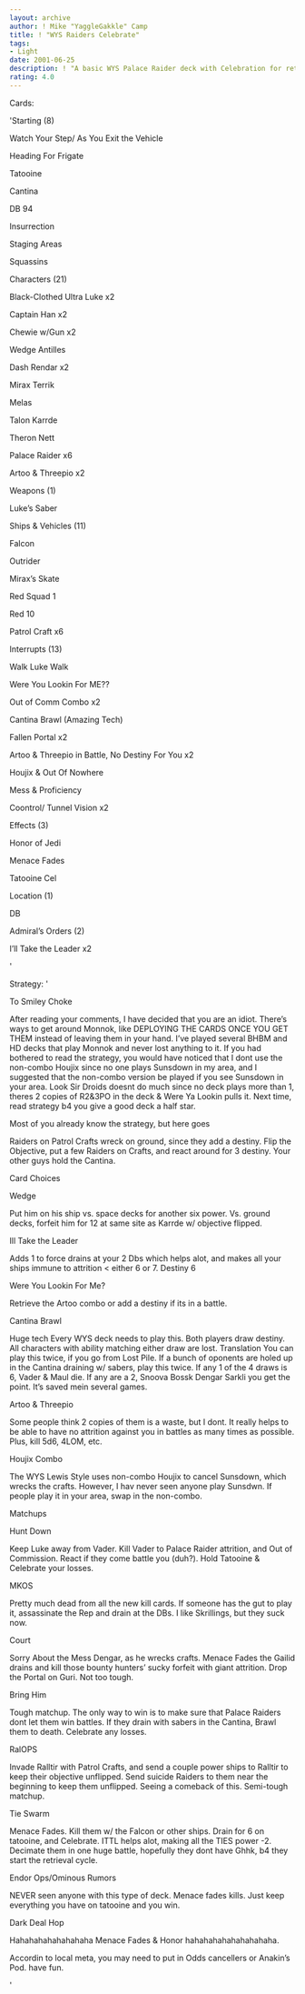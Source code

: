 ```yaml
---
layout: archive
author: ! Mike "YaggleGakkle" Camp
title: ! "WYS Raiders Celebrate"
tags:
- Light
date: 2001-06-25
description: ! "A basic WYS Palace Raider deck with Celebration for retrieval"
rating: 4.0
---
```

Cards: 

'Starting (8)

Watch Your Step/ As You Exit the Vehicle

Heading For Frigate

Tatooine

Cantina

DB 94

Insurrection

Staging Areas

Squassins


Characters (21)

Black-Clothed Ultra Luke x2

Captain Han x2

Chewie w/Gun x2

Wedge Antilles

Dash Rendar x2

Mirax Terrik

Melas

Talon Karrde

Theron Nett

Palace Raider x6

Artoo & Threepio x2


Weapons (1)

Luke’s Saber


Ships & Vehicles (11)

Falcon

Outrider

Mirax’s Skate

Red Squad 1

Red 10

Patrol Craft x6


Interrupts (13)

Walk Luke Walk

Were You Lookin For ME??

Out of Comm Combo x2

Cantina Brawl (Amazing Tech)

Fallen Portal x2

Artoo & Threepio in Battle, No Destiny For You x2

Houjix & Out Of Nowhere

Mess & Proficiency

Coontrol/ Tunnel Vision x2


Effects (3)

Honor of Jedi

Menace Fades

Tatooine Cel


Location (1)

 DB


Admiral’s Orders (2)

I’ll Take the Leader x2


'

Strategy: '

To Smiley Choke 

After reading your comments, I have decided that you are an idiot.  There’s ways to get around Monnok, like DEPLOYING THE CARDS ONCE YOU GET THEM instead of leaving them in your hand.  I’ve played several BHBM and HD decks that play Monnok and never lost anything to it.  If you had bothered to read the strategy, you would have noticed that I dont use the non-combo Houjix since no one plays Sunsdown in my area, and I suggested that the non-combo version be played if you see Sunsdown in your area. Look Sir Droids doesnt do much since no deck plays more than 1, theres 2 copies of R2&3PO in the deck & Were Ya Lookin pulls it. Next time, read strategy b4 you give a good deck a half star.



Most of you already know the strategy, but here goes 


Raiders on Patrol Crafts wreck on ground, since they add a destiny.  Flip the Objective, put a few Raiders on Crafts, and react around for 3 destiny. Your other guys hold the Cantina.


Card Choices


Wedge 

Put him on his ship vs. space decks for another six power. Vs. ground decks, forfeit him for 12 at same site as Karrde w/ objective flipped.


Ill Take the Leader

Adds 1 to force drains at your 2 Dbs which helps alot, and makes all your ships immune to attrition < either 6 or 7.  Destiny 6


Were You Lookin For Me? 

Retrieve the Artoo combo or add a destiny if its in a battle.


Cantina Brawl

Huge tech  Every WYS deck needs to play this.  Both players draw destiny.  All characters with ability matching either draw are lost.  Translation  You can play this twice, if you go from Lost Pile.  If a bunch of oponents are holed up in the Cantina draining w/ sabers, play this twice.  If any 1 of the 4 draws is 6, Vader & Maul die. If any are a 2, Snoova Bossk Dengar Sarkli you get the point. It’s saved mein several games.


Artoo & Threepio

Some people think 2 copies of them is a waste, but I dont.  It really helps to be able to have no attrition against you in battles as many times as possible. Plus, kill 5d6, 4LOM, etc.


Houjix Combo

The WYS Lewis Style uses non-combo Houjix to cancel Sunsdown, which wrecks the crafts.  However, I hav never seen anyone play Sunsdwn.  If people play it in your area, swap in the non-combo.



Matchups


Hunt Down

Keep Luke away from Vader.  Kill Vader to Palace Raider attrition, and Out of Commission.  React if they come battle you (duh?).  Hold Tatooine & Celebrate your losses.


MKOS

Pretty much dead from all the new kill cards.  If someone has the gut to play it, assassinate the Rep and drain at the DBs. I like Skrillings, but they suck now.


Court

Sorry About the Mess Dengar, as he wrecks crafts.  Menace Fades the Gailid drains and kill those bounty hunters’ sucky forfeit with giant attrition. Drop the Portal on Guri. Not too tough.


Bring Him

Tough matchup.  The only way to win is to make sure that Palace Raiders dont let them win battles.  If they drain with sabers in the Cantina, Brawl them to death. Celebrate any losses.


RalOPS

Invade Ralltir with Patrol Crafts, and send a couple power ships to Ralltir to keep their objective unflipped. Send suicide Raiders to them near the beginning to keep them unflipped. Seeing a comeback of this. Semi-tough matchup.


Tie Swarm

Menace Fades. Kill them w/ the Falcon or other ships.  Drain for 6 on tatooine, and Celebrate. ITTL helps alot, making all the TIES power -2. Decimate them in one huge battle, hopefully they dont have Ghhk, b4 they start the retrieval cycle.


Endor Ops/Ominous Rumors

NEVER seen anyone with this type of deck.  Menace fades kills.  Just keep everything you have on tatooine and you win.


Dark Deal Hop

Hahahahahahahahaha Menace Fades & Honor hahahahahahahahahaha.


Accordin to local meta, you may need to put in Odds cancellers or Anakin’s Pod.  have fun.




'